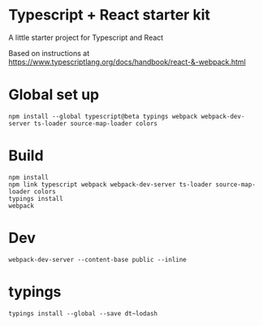 # Typescript + React starter kit

A little starter project for Typescript and React

Based on instructions at
https://www.typescriptlang.org/docs/handbook/react-&-webpack.html

# Global set up
    
    npm install --global typescript@beta typings webpack webpack-dev-server ts-loader source-map-loader colors

# Build

    npm install
    npm link typescript webpack webpack-dev-server ts-loader source-map-loader colors
    typings install
    webpack

# Dev

    webpack-dev-server --content-base public --inline

# typings

    typings install --global --save dt~lodash